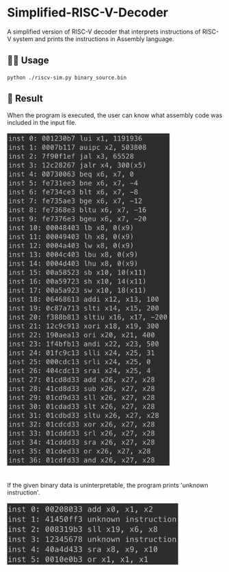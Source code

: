 # Simplified-RISC-V-Decoder
A simplified version of RISC-V decoder that interprets instructions of RISC-V system and prints the instructions in Assembly language.
<!-- opcode 등으로 instructios를 구분하여 ~ 설명 추가 --> 

## ✍🏼 Usage
<code>python ./riscv-sim.py binary_source.bin</code>

## 🌱 Result
When the program is executed, the user can know what assembly code was included in the input file.<br><br>
<img src="./results/result1.png" alt="result image 1" width="380"/> <br><br><br>
If the given binary data is uninterpretable, the program prints 'unknown instruction'.<br><br>
<img src="./results/result2.png" alt="result image 1" width="400"/>
